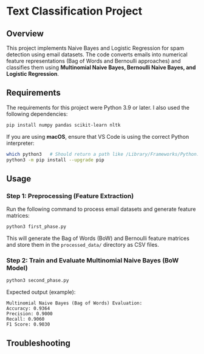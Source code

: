 # Text Classification Project

## Overview
This project implements Naive Bayes and Logistic Regression for spam detection using email datasets. The code converts emails into numerical feature representations (Bag of Words and Bernoulli approaches) and classifies them using **Multinomial Naive Bayes, Bernoulli Naive Bayes, and Logistic Regression**.


## Requirements
The requirements for this project were Python 3.9 or later. I also used the following dependencies:
```bash
pip install numpy pandas scikit-learn nltk
```
If you are using **macOS**, ensure that VS Code is using the correct Python interpreter:
```bash
which python3   # Should return a path like /Library/Frameworks/Python.framework/Versions/3.12/bin/python3
python3 -m pip install --upgrade pip
```

## Usage
### Step 1: Preprocessing (Feature Extraction)
Run the following command to process email datasets and generate feature matrices:
```bash
python3 first_phase.py
```
This will generate the Bag of Words (BoW) and Bernoulli feature matrices and store them in the `processed_data/` directory as CSV files.

### Step 2: Train and Evaluate Multinomial Naive Bayes (BoW Model)
```bash
python3 second_phase.py
```
Expected output (example):
```
Multinomial Naive Bayes (Bag of Words) Evaluation:
Accuracy: 0.9364
Precision: 0.9000
Recall: 0.9060
F1 Score: 0.9030
```

## Troubleshooting





